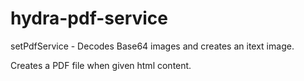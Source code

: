 # hydra-pdf-service

setPdfService - Decodes Base64 images and creates an itext image.

Creates a PDF file when given html content.

